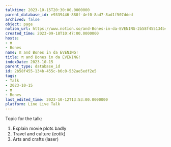 ```yaml
---
talktime: 2023-10-15T20:30:00.0000000
parent_database_id: e9339446-880f-4ef0-8ad7-8ad1f507dded
archived: false
object: page
notion_url: https://www.notion.so/and-Bones-in-da-EVENING-2b58f455134b455cb6c0532ae5edf2e5
created_time: 2023-09-18T10:47:00.0000000
hosts:
- π
- Bones
name: π and Bones in da EVENING!
title: π and Bones in da EVENING!
indexDate: 2023-10-15
parent_type: database_id
id: 2b58f455-134b-455c-b6c0-532ae5edf2e5
tags:
- Talk
- 2023-10-15
- π
- Bones
last_edited_time: 2023-10-12T13:53:00.0000000
platform: Line Live Talk
---
```


Topic for the talk:
1. Explain movie plots  badly 
2. Travel and culture (eotik)
3. Arts and crafts (laser)

























